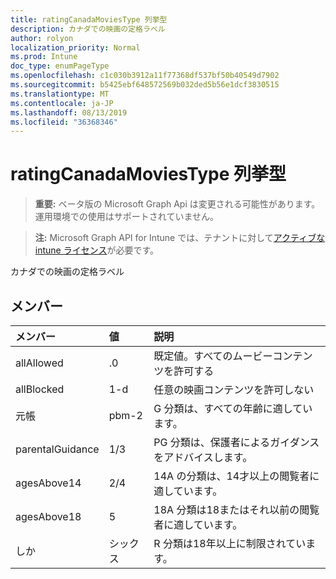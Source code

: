 ```yaml
---
title: ratingCanadaMoviesType 列挙型
description: カナダでの映画の定格ラベル
author: rolyon
localization_priority: Normal
ms.prod: Intune
doc_type: enumPageType
ms.openlocfilehash: c1c030b3912a11f77368df537bf50b40549d7902
ms.sourcegitcommit: b5425ebf648572569b032ded5b56e1dcf3830515
ms.translationtype: MT
ms.contentlocale: ja-JP
ms.lasthandoff: 08/13/2019
ms.locfileid: "36368346"
---
```

# <a name="ratingcanadamoviestype-enum-type"></a>ratingCanadaMoviesType 列挙型

> **重要:** ベータ版の Microsoft Graph Api は変更される可能性があります。運用環境での使用はサポートされていません。

> **注:** Microsoft Graph API for Intune では、テナントに対して[アクティブな intune ライセンス](https://go.microsoft.com/fwlink/?linkid=839381)が必要です。

カナダでの映画の定格ラベル

## <a name="members"></a>メンバー
|メンバー|値|説明|
|:---|:---|:---|
|allAllowed|.0|既定値。すべてのムービーコンテンツを許可する|
|allBlocked|1-d|任意の映画コンテンツを許可しない|
|元帳|pbm-2|G 分類は、すべての年齢に適しています。|
|parentalGuidance|1/3|PG 分類は、保護者によるガイダンスをアドバイスします。|
|agesAbove14|2/4|14A の分類は、14才以上の閲覧者に適しています。|
|agesAbove18|5|18A 分類は18またはそれ以前の閲覧者に適しています。|
|しか|シックス|R 分類は18年以上に制限されています。|



